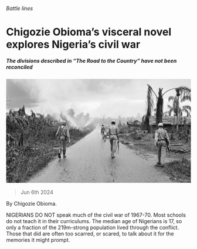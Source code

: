 ###### Battle lines

# Chigozie Obioma’s visceral novel explores Nigeria’s civil war 

##### The divisions described in “The Road to the Country” have not been reconciled 

![image](images/20240608_CUP501.jpg) 

> Jun 6th 2024 

By Chigozie Obioma. 

NIGERIANS DO NOT speak much of the civil war of 1967-70. Most schools do not teach it in their curriculums. The median age of Nigerians is 17, so only a fraction of the 219m-strong population lived through the conflict. Those that did are often too scarred, or scared, to talk about it for the memories it might prompt. 

